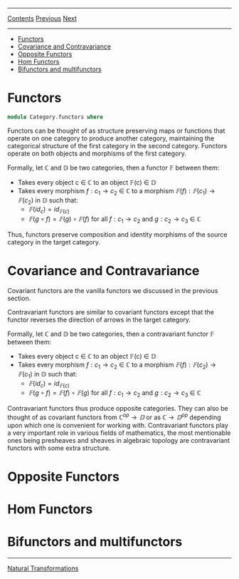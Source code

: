 ****
[Contents](contents.html)
[Previous](Algebra.category.html)
[Next](Category.natural_transformation.html)

<!-- START doctoc generated TOC please keep comment here to allow auto update -->
<!-- DON'T EDIT THIS SECTION, INSTEAD RE-RUN doctoc TO UPDATE -->
****

- [Functors](#functors)
- [Covariance and Contravariance](#covariance-and-contravariance)
- [Opposite Functors](#opposite-functors)
- [Hom Functors](#hom-functors)
- [Bifunctors and multifunctors](#bifunctors-and-multifunctors)

<!-- END doctoc generated TOC please keep comment here to allow auto update -->

# Functors

```agda
module Category.functors where
```

Functors can be thought of as structure preserving maps or functions that operate on one category to produce another category, maintaining the categorical structure of the first category in the second category. Functors operate on both objects and morphisms of the first category.

Formally, let ℂ and 𝔻 be two categories, then a functor 𝔽 between them:

- Takes every object c ∈ ℂ to an object 𝔽(c) ∈ 𝔻
- Takes every morphism $f : c_1 → c_2$ ∈ ℂ to a morphism $𝔽(f) : 𝔽(c_1) → 𝔽(c_2)$ in 𝔻 such that:
  - $𝔽(id_c) = id_{𝔽(c)}$
  - $𝔽(g ∘ f) = 𝔽(g) ∘ 𝔽(f)$ for all $f : c_1 → c_2$ and $g : c_2 → c_3$ ∈ ℂ

Thus, functors preserve composition and identity morphisms of the source category in the target category.

# Covariance and Contravariance

Covariant functors are the vanilla functors we discussed in the previous section.

Contravariant functors are similar to covariant functors except that the functor reverses the direction of arrows in the target category.

Formally, let ℂ and 𝔻 be two categories, then a contravariant functor 𝔽 between them:

- Takes every object c ∈ ℂ to an object 𝔽(c) ∈ 𝔻
- Takes every morphism $f : c_1 → c_2$ ∈ ℂ to a morphism $𝔽(f) : 𝔽(c_2) → 𝔽(c_1)$ in 𝔻 such that:
  - $𝔽(id_c) = id_{𝔽(c)}$
  - $𝔽(g ∘ f) = 𝔽(f) ∘ 𝔽(g)$ for all $f : c_1 → c_2$ and $g : c_2 → c_3$ ∈ ℂ

Contravariant functors thus produce opposite categories. They can also be thought of as covariant functors from $ℂ^{op} → 𝔻$ or as $ℂ → 𝔻^{op}$ depending upon which one is convenient for working with. Contravariant functors play a very important role in various fields of mathematics, the most mentionable ones being presheaves and sheaves in algebraic topology are contravariant functors with some extra structure.

# Opposite Functors

# Hom Functors

# Bifunctors and multifunctors

---

[Natural Transformations](./Category.natural_transformation.html)
